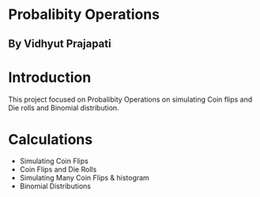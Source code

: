 # Probalibity Operations

## By Vidhyut Prajapati

# Introduction

This project focused on Probalibity Operations on simulating Coin flips and Die rolls and Binomial distribution.

# Calculations

- Simulating Coin Flips
- Coin Flips and Die Rolls
- Simulating Many Coin Flips & histogram
- Binomial Distributions
